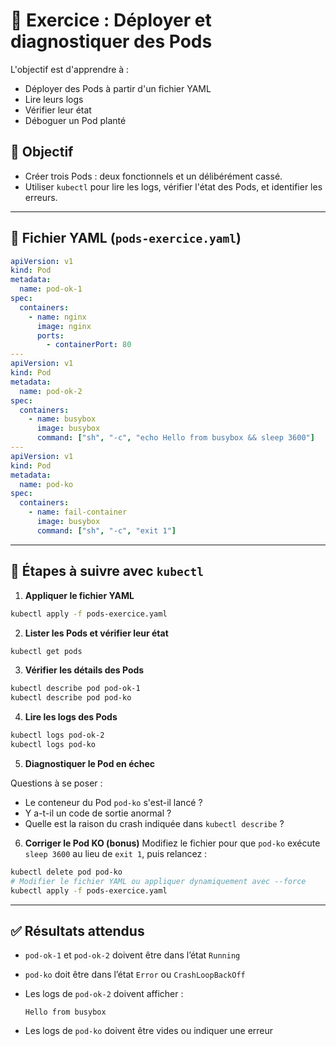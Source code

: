 # 🧪 Exercice : Déployer et diagnostiquer des Pods

 L'objectif est d'apprendre à :

* Déployer des Pods à partir d'un fichier YAML
* Lire leurs logs
* Vérifier leur état
* Déboguer un Pod planté

## 🧾 Objectif

* Créer trois Pods : deux fonctionnels et un délibérément cassé.
* Utiliser `kubectl` pour lire les logs, vérifier l'état des Pods, et identifier les erreurs.

---

## 📁 Fichier YAML (`pods-exercice.yaml`)

```yaml
apiVersion: v1
kind: Pod
metadata:
  name: pod-ok-1
spec:
  containers:
    - name: nginx
      image: nginx
      ports:
        - containerPort: 80
---
apiVersion: v1
kind: Pod
metadata:
  name: pod-ok-2
spec:
  containers:
    - name: busybox
      image: busybox
      command: ["sh", "-c", "echo Hello from busybox && sleep 3600"]
---
apiVersion: v1
kind: Pod
metadata:
  name: pod-ko
spec:
  containers:
    - name: fail-container
      image: busybox
      command: ["sh", "-c", "exit 1"]
```

---

## 📌 Étapes à suivre avec `kubectl`

1. **Appliquer le fichier YAML**

```bash
kubectl apply -f pods-exercice.yaml
```

2. **Lister les Pods et vérifier leur état**

```bash
kubectl get pods
```

3. **Vérifier les détails des Pods**

```bash
kubectl describe pod pod-ok-1
kubectl describe pod pod-ko
```

4. **Lire les logs des Pods**

```bash
kubectl logs pod-ok-2
kubectl logs pod-ko
```

5. **Diagnostiquer le Pod en échec**

Questions à se poser :

* Le conteneur du Pod `pod-ko` s'est-il lancé ?
* Y a-t-il un code de sortie anormal ?
* Quelle est la raison du crash indiquée dans `kubectl describe` ?

6. **Corriger le Pod KO (bonus)**
   Modifiez le fichier pour que `pod-ko` exécute `sleep 3600` au lieu de `exit 1`, puis relancez :

```bash
kubectl delete pod pod-ko
# Modifier le fichier YAML ou appliquer dynamiquement avec --force
kubectl apply -f pods-exercice.yaml
```

---

## ✅ Résultats attendus

* `pod-ok-1` et `pod-ok-2` doivent être dans l’état `Running`
* `pod-ko` doit être dans l’état `Error` ou `CrashLoopBackOff`
* Les logs de `pod-ok-2` doivent afficher :

  ```
  Hello from busybox
  ```
* Les logs de `pod-ko` doivent être vides ou indiquer une erreur
